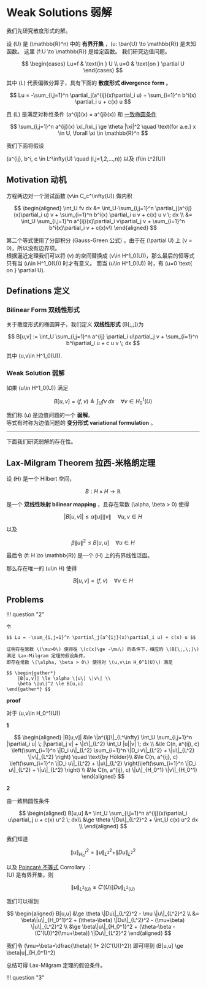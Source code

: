 # Weak Solutions 弱解

我们先研究散度形式的解。

设 \(U\) 是 \(\mathbb{R}^n\) 中的 **有界开集** ，\(u: \bar{U} \to \mathbb{R}\) 是未知函数。
这里 \(f:U \to \mathbb{R}\) 是给定函数。
我们研究边值问题。

$$ \begin{cases}
    Lu=f & \text{in } U \\
    u=0 & \text{on } \partial U
\end{cases} $$

其中 \(L\) 代表偏微分算子，具有下面的 **散度形式 divergence form** 。

$$ Lu = -\sum_{i,j=1}^n \partial_j(a^{ij}(x)\partial_i u) + \sum_{i=1}^n b^i(x) \partial_i u + c(x) u $$

且 \(L\) 是满足对称性条件 \(a^{ij}(x) = a^{ji}(x)\) 和 [一致椭圆条件](./index.md#uniformly-elliptic) 

$$ \sum_{i,j=1}^n a^{ij}(x) \xi_i\xi_j \ge \theta |\xi|^2 \quad \text{for a.e.} x \in U, \forall \xi \in \mathbb{R}^n $$

我们下面将假设

\(a^{ij}, b^i, c \in L^\infty(U) \quad (i,j=1,2,...,n)\) 以及 \(f\in L^2(U))

## Motivation 动机

方程两边对一个测试函数 \(v\in C_c^\infty(U)\) 做内积

$$ \begin{aligned}
    \int_U fv dx &= \int_U-\sum_{i,j=1}^n \partial_j(a^{ij}(x)\partial_i u) v + \sum_{i=1}^n b^i(x) \partial_i u v + c(x) u v \; dx \\
    &= \int_U \sum_{i,j=1}^n a^{ij}(x)\partial_i v\partial_j v + \sum_{i=1}^n b^i(x)\partial_i v + c(x)v\\
\end{aligned} $$

第二个等式使用了分部积分 (Gauss-Green 公式) 。由于在 \(\partial U\) 上 \(v = 0\)，所以没有边界项。      
根据逼近定理我们可以将 \(v\) 的空间替换成 \(v\in H^1_0(U)\)，那么最后的恒等式只有当 \(u\in H^1_0(U)\) 时才有意义。 
而当 \(u\in H^1_0(U)\) 时，有 \(u=0 \text{  on  } \partial U\).


## Definations 定义

### Bilinear Form 双线性形式

关于散度形式的椭圆算子，我们定义 **双线性形式** \(B[\;,\;]\)为

$$ B[u,v] := \int_U \sum_{i,j=1}^n a^{ij} \partial_i u\partial_j v + \sum_{i=1}^n b^i\partial_i u + c u v \; dx $$

其中 \(u,v\in H^1_0(U)\).


### Weak Solution 弱解

如果 \(u\in H^1_0(U)\) 满足

$$ B[u,v] = (f, v) \triangleq \int_U fv \; dx \quad \forall v\in H_0^1(U) $$

我们称 \(u\) 是边值问题的一个 **弱解**。        
等式有时称为边值问题的 **变分形式 variational formulation** 。

------

下面我们研究弱解的存在性。

## Lax-Milgram Theorem 拉西-米格朗定理

设 \(H\) 是一个 Hilbert 空间，

$$ B: H \times H \to \mathbb{R} $$

是一个 **双线性映射 bilinear mapping** ，且存在常数 \(\alpha, \beta > 0\) 使得

$$ |B[u,v]| \le \alpha \|u\| \|v\| \quad \forall u,v \in H $$

以及

$$ \beta \|u\|^2 \le B[u,u]  \quad \forall u \in H $$

最后令 \(f: H \to \mathbb{R}\) 是一个 \(H\) 上的有界线性泛函。

那么存在唯一的 \(u\in H\) 使得

$$ B[u,v] = (f,v) \quad \forall v \in H $$


















## Problems

!!! question "2"

    令

    $$ Lu = -\sum_{i,j=1}^n \partial_j(a^{ij}(x)\partial_i u) + c(x) u $$

    证明存在常数 \(\mu>0\) 使得在 \(c(x)\ge -\mu\) 的条件下，相应的 \(B[\;,\;]\) 满足 Lax-Milgram 定理的假设条件，
    即存在常数 \(\alpha, \beta > 0\) 使得对 \(u,v\in H_0^1(U)\) 满足

    $$ \begin{gather*}
        |B[u,v]| \le \alpha \|u\| \|v\| \\
        \beta \|u\|^2 \le B[u,u]
    \end{gather*} $$


**proof**

对于 \(u,v\in H_0^1(U)\)

**1**

$$ \begin{aligned}
    |B[u,v]| &\le \|a^{ij}\|_{L^\infty} \int_U \sum_{i,j=1}^n |\partial_i u| \; |\partial_j v| + \|c\|_{L^2} \int_U |u||v| \; dx \\
    &\le C(n, a^{ij}, c) \left(\sum_{i=1}^n  \|D_i u\|_{L^2} \sum_{i=1}^n  \|D_i v\|_{L^2} + \|u\|_{L^2} \|v\|_{L^2} \right)  \quad \text{by Hölder}\\
    &\le C(n, a^{ij}, c) \left(\sum_{i=1}^n  \|D_i u\|_{L^2}  + \|u\|_{L^2} \right)\left(\sum_{i=1}^n  \|D_i u\|_{L^2}  + \|u\|_{L^2} \right)       \\
    &\le C(n, a^{ij}, c) \|u\|_{H_0^1} \|v\|_{H_0^1}
\end{aligned} $$


**2**


由一致椭圆性条件

$$ \begin{aligned}
    B[u,u] &= \int_U \sum_{i,j=1}^n a^{ij}(x)\partial_i u\partial_j u + c(x) u^2 \; dx\\
    &\ge \theta \|Du\|_{L^2}^2 + \int_U c(x) u^2 dx \\
\end{aligned} $$

我们知道

$$ \|u\|_{H_0^1}^2 = \|u\|_{L^2}^2 + \|Du\|_{L^2}^2  $$

以及 [Poincaré 不等式](../SobolevSpaces/SobolevInequalities.md#w_01-pu) Corrollary ：    
\(U\) 是有界开集，则

$$ \|u\|_{L^2(U)} \le C'(U)\|Du\|_{L^2(U)} $$

我们可以得到

$$ \begin{aligned}
    B[u,u] &\ge \theta \|Du\|_{L^2}^2 - \mu \|u\|_{L^2}^2 \\
    &= \beta\|u\|_{H_0^1}^2 + (\theta-\beta) \|Du\|_{L^2}^2 - (\mu+\beta) \|u\|_{L^2}^2 \\
    &\ge \beta\|u\|_{H_0^1}^2 + (\theta-\beta - (C'(U))^2(\mu+\beta)) \|Du\|_{L^2}^2
\end{aligned} $$

我们令  \(\mu=\beta=\dfrac{\theta}{ 1+ 2(C'(U))^2}\) 即可得到 \(B[u,u] \ge \beta\|u\|_{H_0^1}^2\)

总结可得 Lax-Milgram 定理的假设条件。





!!! question "3"




